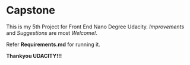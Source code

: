 # Capstone
This is my 5th Project for Front End Nano Degree Udacity. _Improvements_ and _Suggestions_ are most _Welcome!_.

Refer __Requirements.md__ for running it.
 
__Thankyou UDACITY!!!__
